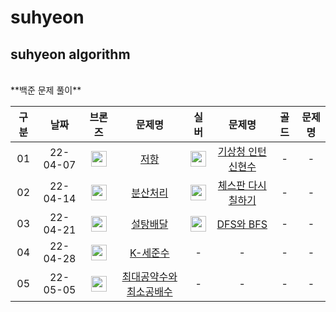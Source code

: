 # suhyeon
## suhyeon algorithm
<br>
**백준 문제 풀이**
<br>

|구분|날짜|브론즈|문제명|실버|문제명|골드|문제명|
|:---:|:---:|:---:|:---:|:---:|:---:|:---:|:---:|
|01|22-04-07|<img height="25px" width="25px" src="https://static.solved.ac/tier_small/4.svg"/>|[저항](https://github.com/algorithmofthelegends/suhyeon/blob/main/1_220407/bronze.cpp)|<img height="25px" width="25px" src="https://static.solved.ac/tier_small/6.svg"/>|[기상청 인턴 신현수](https://github.com/algorithmofthelegends/suhyeon/blob/main/1_220407/silver.cpp)|-|-|
|02|22-04-14|<img height="25px" width="25px" src="https://static.solved.ac/tier_small/3.svg"/>|[분산처리](https://github.com/algorithmofthelegends/suhyeon/blob/main/2_220414/bronze.cpp)|<img height="25px" width="25px" src="https://static.solved.ac/tier_small/6.svg"/>|[체스판 다시 칠하기](https://github.com/algorithmofthelegends/suhyeon/blob/main/2_220414/silver.cpp)|-|-|
|03|22-04-21|<img height="25px" width="25px" src="https://static.solved.ac/tier_small/5.svg"/>|[설탕배달](https://github.com/algorithmofthelegends/suhyeon/blob/main/3_220421/bronze.cpp)|<img height="25px" width="25px" src="https://static.solved.ac/tier_small/9.svg"/>|[DFS와 BFS](https://github.com/algorithmofthelegends/suhyeon/blob/main/3_220421/silver.cpp)|-|-|
|04|22-04-28|<img height="25px" width="25px" src="https://static.solved.ac/tier_small/5.svg"/>|[K-세준수](https://github.com/algorithmofthelegends/suhyeon/blob/main/4_220428/bronze.cpp)|-|-|-|-|
|05|22-05-05|<img height="25px" width="25px" src="https://static.solved.ac/tier_small/6.svg"/>|[최대공약수와 최소공배수](https://github.com/algorithmofthelegends/suhyeon/blob/main/5_220505/bronze.cpp)|-|-|-|-|




